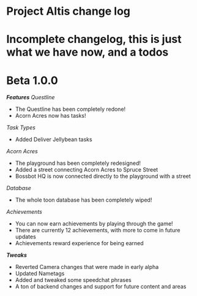 # Project Altis change log
# Incomplete changelog, this is just what we have now, and a todos

Beta 1.0.0
=======
***Features***
*Questline*
- The Questline has been completely redone!
- Acorn Acres now has tasks!

*Task Types*
- Added Deliver Jellybean tasks

*Acorn Acres*
- The playground has been completely redesigned!
- Added a street connecting Acorn Acres to Spruce Street
- Bossbot HQ is now connected directly to the playground with a street

*Database*
- The whole toon database has been completely wiped!

*Achievements*
- You can now earn achievements by playing through the game!
- There are currently 12 achievements, with more to come in future updates
- Achievements reward experience for being earned

***Tweaks***
- Reverted Camera changes that were made in early alpha
- Updated Nametags
- Added and tweaked some speedchat phrases
- A ton of backend changes and support for future content and areas